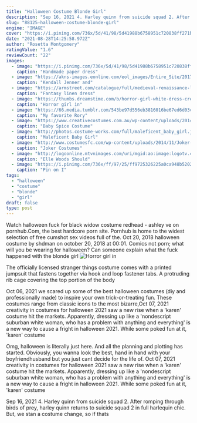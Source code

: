 ```yaml
---
title: "Halloween Costume Blonde Girl"
description: "Sep 16, 2021 4. Harley quinn from suicide squad 2. After romping through birds of prey, harley quinn returns to suicide squad 2 in full harlequin chic. But, we stan a costume change, so if thats"
slug: "88125-halloween-costume-blonde-girl"
engine: "IMAGE"
cover: "https://i.pinimg.com/736x/5d/41/98/5d41988b6758951c720838ff271bf209--girl-halloween-costumes-halloween-.jpg"
date: "2021-08-28T14:25:58.972Z"
author: "Rosetta Montgomery"
ratingValue: "1.6"
reviewCount: "22"
images:
  - image: "https://i.pinimg.com/736x/5d/41/98/5d41988b6758951c720838ff271bf209--girl-halloween-costumes-halloween-.jpg"
    caption: "Handmade paper dress"
  - image: "https://akns-images.eonline.com/eol_images/Entire_Site/2017101/rs_634x1024-171101093109-634-justine-skye-halloween-powerpuff-girls-103117.jpg?fit=inside|900:auto&output-quality=90"
    caption: "Kendall Jenner and"
  - image: "https://armstreet.com/catalogue/full/medieval-renaissance-linen-dress-autumn-princess-2.jpg"
    caption: "Fantasy linen dress"
  - image: "https://thumbs.dreamstime.com/b/horror-girl-white-dress-creepy-60753629.jpg"
    caption: "Horror girl in"
  - image: "https://66.media.tumblr.com/543be97d556eb3816016be67ed6d03c7/tumblr_inline_p8959o9nbF1sg101c_500.jpg"
    caption: "My favorite Rory"
  - image: "https://www.creativecostumes.com.au/wp-content/uploads/2014/07/RWP_070_web.jpg"
    caption: "Baby Spice Costume"
  - image: "http://photos.costume-works.com/full/maleficent_baby_girl.jpg"
    caption: "Maleficent Baby Girl"
  - image: "http://www.costumesfc.com/wp-content/uploads/2014/11/Joker-Nurse-Costume.jpg"
    caption: "Joker Costumes"
  - image: "http://logoonline.mtvnimages.com/uri/mgid:ao:image:logotv.com:684205?quality=0.8&format=jpg&width=1440&height=810&.jpg"
    caption: "Elle Woods Should"
  - image: "https://i.pinimg.com/736x/ff/97/25/ff9725326225a0ca948b5202ec39d04a--purge.jpg"
    caption: "Pin on I"
tags:
  - "halloween"
  - "costume"
  - "blonde"
  - "girl"
draft: false
type: post
---
```


Watch halloween fuck for black widow costume redhead - ashley ve on pornhub.Com, the best hardcore porn site. Pornhub is home to the widest selection of free cumshot sex videos full of the. Oct 20, 2018 halloween costume by shdman on october 20, 2018 at 00:01. Comics  not porn; what will you be wearing for halloween?  Can someone explain what the fuck happened with the blonde girl
![Horror girl in](https://thumbs.dreamstime.com/b/horror-girl-white-dress-creepy-60753629.jpg "Horror girl in")

The officially licensed stranger things costume comes with a printed jumpsuit that fastens together via hook and loop fastener tabs. A protruding rib cage covering the top portion of the body
<!--inArticleAds-->

<!--galleryOne-->

Oct 06, 2021 we scared up some of the best halloween costumes (diy and professionally made) to inspire your own trick-or-treating fun. These costumes range from classic icons to the most bizarre,Oct 07, 2021 creativity in costumes for halloween 2021 saw a new rise when a 'karen' costume hit the markets. Apparently, dressing up like a 'nondescript suburban white woman, who has a problem with anything and everything' is a new way to cause a fright in halloween 2021. While some poked fun at it, 'karen' costume
<!--inArticleAds-->

<!--galleryTwo-->

Omg, halloween is literally just here. And all the planning and plotting has started. Obviously, you wanna look the best, hand in hand with your boyfriendhusband but you just cant decide for the life of. Oct 07, 2021 creativity in costumes for halloween 2021 saw a new rise when a 'karen' costume hit the markets. Apparently, dressing up like a 'nondescript suburban white woman, who has a problem with anything and everything' is a new way to cause a fright in halloween 2021. While some poked fun at it, 'karen' costume
<!--galleryThree-->

Sep 16, 2021 4. Harley quinn from suicide squad 2. After romping through birds of prey, harley quinn returns to suicide squad 2 in full harlequin chic. But, we stan a costume change, so if thats